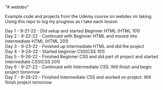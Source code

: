"# webdev" 


Example code and projects from the Udemy course on webdev im taking. Using this repo to log my progress as I take each lesson

Day 1 - 9-21-22 - Did setup and started Beginner HTML (HTML 101)\
Day 2 - 9-22-22 - Continued with Beginner HTML and moved into Intermediate HTML (HTML 201)\
Day 3 - 9-23-22 - Finished up Intermediate HTML and did the project\
Day 4 - 9-24-22 - Started beginner CSS(CSS 101)\
Day 5 - 9-26-22 - Finished Beginner CSS and did part of project and started Intermediate CSS(CSS 201)\
Day 6 - 9-27-22 - Continued with Intermediate CSS. Will finish and begin project tomorrow\
Day 7 - 9-28-22 - Finished Intermediate CSS and worked on project. Will finish project tomorrow